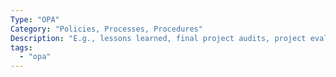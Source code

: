 ```yaml
---
Type: "OPA"
Category: "Policies, Processes, Procedures"
Description: "E.g., lessons learned, final project audits, project evaluations, product validations, acceptance criteria, contract closure, resource reassignment, team performance appraisals, and knowledge transfer"
tags:
  - "opa"
---
```


